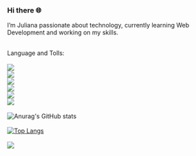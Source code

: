 ### Hi there :globe_with_meridians:

 I’m Juliana passionate about technology, currently learning Web Development and working on my skills.
 <br/> 
 <br/>

 Language and Tolls: 
 <br/>
 <br/>
 <img src="https://img.shields.io/badge/JavaScript-F7DF1E?style=for-the-badge&logo=javascript&logoColor=black" href="javascript-logo"/>
 <br/>
 <img src="https://img.shields.io/badge/TypeScript-007ACC?style=for-the-badge&logo=typescript&logoColor=white" href="typescript-logo"/>
 <br/>
 <img src="https://img.shields.io/badge/Node.js-43853D?style=for-the-badge&logo=node.js&logoColor=white" href="node-logo"/>
 <br/>
 <img src="https://img.shields.io/badge/HTML5-E34F26?style=for-the-badge&logo=html5&logoColor=white" ref="html-logo"/>
 <br/>
 <img src="https://img.shields.io/badge/React-20232A?style=for-the-badge&logo=react&logoColor=61DAFB" href="react-logo"/>
 <br/>
 <img src="https://img.shields.io/badge/CSS3-1572B6?style=for-the-badge&logo=css3&logoColor=white" href="css-logo"/>
 <br/>
 <br/>
 ![Anurag's GitHub stats](https://github-readme-stats.vercel.app/api?username=julianang&show_icons=true)
<br/>
<br/>
[![Top Langs](https://github-readme-stats.vercel.app/api/top-langs/?username=julianang&layout=donut)](https://github.com/julianang/github-readme-stats)
<br/>
<br>
![](https://komarev.com/ghpvc/?username=your-github-julianang)
